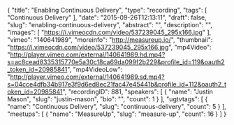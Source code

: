 {
  "title": "Enabling Continuous Delivery",
  "type": "recording",
  "tags": [
    "Continuous Delivery"
  ],
  "date": "2015-09-26T12:13:11",
  "draft": false,
  "slug": "enabling-continuous-delivery",
  "abstract": "",
  "description": "",
  "images": [
    "https://i.vimeocdn.com/video/537239045_295x166.jpg"
  ],
  "vimeo": "140641989",
  "moreinfo": "http://measureup.io/",
  "thumbnail": "https://i.vimeocdn.com/video/537239045_295x166.jpg",
  "mp4Video": "http://player.vimeo.com/external/140641989.hd.mp4?s=ac8cead8335315770e5a30c18ca69da099f2b229&profile_id=119&oauth2_token_id=20985841",
  "mp4VideoLow": "http://player.vimeo.com/external/140641989.sd.mp4?s=04cce4dfb34b917e3f9d6ed8ec21fac47e45441b&profile_id=112&oauth2_token_id=20985841",
  "recordingID": 881,
  "speakers": [
    {
      "name": "Justin Mason",
      "slug": "justin-mason",
      "bio": "",
      "count": 1
    }
  ],
  "ugtvtags": [
    {
      "name": "Continuous Delivery",
      "slug": "continuous-delivery",
      "count": 5
    }
  ],
  "meetups": [
    {
      "name": "MeasureUp",
      "slug": "measure-up",
      "count": 16
    }
  ]
}
